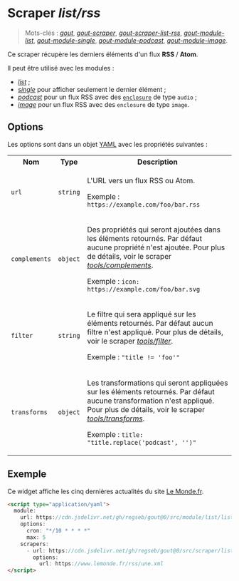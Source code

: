 # Scraper _list/rss_

> Mots-clés :
> [_gout_](https://github.com/search?q=_gout_+language%3AMarkdown&type=Code&l=Markdown),
> [_gout-scraper_](https://github.com/search?q=_gout-scraper_+language%3AMarkdown&type=Code&l=Markdown),
> [_gout-scraper-list-rss_](https://github.com/search?q=_gout-scraper-list-rss_+language%3AMarkdown&type=Code&l=Markdown),
> [_gout-module-list_](https://github.com/search?q=_gout-module-list_+language%3AMarkdown&type=Code&l=Markdown),
> [_gout-module-single_](https://github.com/search?q=_gout-module-single_+language%3AMarkdown&type=Code&l=Markdown),
> [_gout-module-podcast_](https://github.com/search?q=_gout-module-podcast+language%3AMarkdown&type=Code&l=Markdown),
> [_gout-module-image_](https://github.com/search?q=_gout-module-image_+language%3AMarkdown&type=Code&l=Markdown).

Ce scraper récupère les derniers éléments d'un flux **RSS** / **Atom**.

Il peut être utilisé avec les modules :

- [_list_](../../../module/list#readme) ;
- [_single_](../../../module/single#readme) pour afficher seulement le dernier
  élément ;
- [_podcast_](../../../module/podcast#readme) pour un flux RSS avec des
  [`enclosure`](https://www.rssboard.org/rss-specification#ltenclosuregtSubelementOfLtitemgt)
  de type `audio` ;
- [_image_](../../../module/image#readme) pour un flux RSS avec des `enclosure`
  de type `image`.

## Options

Les options sont dans un objet
[YAML](https://yaml.org/ "YAML Ain't Markup Language") avec les propriétés
suivantes :

<!-- markdownlint-disable no-inline-html-->
<table>
  <tr>
    <th>Nom</th>
    <th>Type</th>
    <th>Description</th>
  </tr>
  <tr>
    <td><code>url</code></td>
    <td><code>string</code></td>
    <td>
      <p>
        L'URL vers un flux RSS ou Atom.
      </p>
      <p>
        Exemple : <code>https://example.com/foo/bar.rss</code>
      </p>
    </td>
  </tr>
  <tr>
    <td><code>complements</code></td>
    <td><code>object</code></td>
    <td>
      <p>
        Des propriétés qui seront ajoutées dans les éléments retournés. Par
        défaut aucune propriété n'est ajoutée. Pour plus de détails, voir le
        scraper
        <a href="../../tools/complements#readme"><em>tools/complements</em></a>.
      </p>
      <p>
        Exemple : <code>icon: https://example.com/foo/bar.svg</code>
      </p>
    </td>
  </tr>
  <tr>
    <td><code>filter</code></td>
    <td><code>string</code></td>
    <td>
      <p>
        Le filtre qui sera appliqué sur les éléments retournés. Par défaut aucun
        filtre n'est appliqué. Pour plus de détails, voir le scraper
        <a href="../../tools/filter#readme"><em>tools/filter</em></a>.
      </p>
      <p>
        Exemple : <code>"title != 'foo'"</code>
      </p>
    </td>
  </tr>
  <tr>
    <td><code>transforms</code></td>
    <td><code>object</code></td>
    <td>
      <p>
        Les transformations qui seront appliquées sur les éléments retournés.
        Par défaut aucune transformation n'est appliqué. Pour plus de détails,
        voir le scraper
        <a href="../../tools/transforms#readme"><em>tools/transforms</em></a>.
      </p>
      <p>
        Exemple : <code>title: "title.replace('podcast', '')"</code>
      </p>
    </td>
  </tr>
</table>

## Exemple

Ce widget affiche les cinq dernières actualités du site
[Le Monde.fr](https://www.lemonde.fr/).

```html
<script type="application/yaml">
  module:
    url: https://cdn.jsdelivr.net/gh/regseb/gout@0/src/module/list/list.js
    options:
      cron: "*/10 * * * *"
      max: 5
    scrapers:
      - url: https://cdn.jsdelivr.net/gh/regseb/gout@0/src/scraper/list/rss/rss.js
        options:
          url: https://www.lemonde.fr/rss/une.xml
</script>
```
